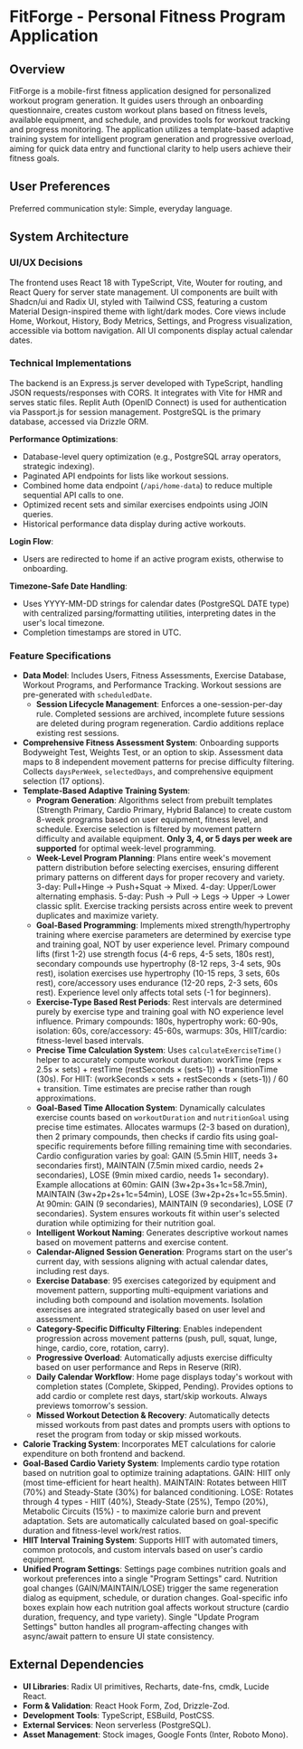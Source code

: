 # FitForge - Personal Fitness Program Application

## Overview
FitForge is a mobile-first fitness application designed for personalized workout program generation. It guides users through an onboarding questionnaire, creates custom workout plans based on fitness levels, available equipment, and schedule, and provides tools for workout tracking and progress monitoring. The application utilizes a template-based adaptive training system for intelligent program generation and progressive overload, aiming for quick data entry and functional clarity to help users achieve their fitness goals.

## User Preferences
Preferred communication style: Simple, everyday language.

## System Architecture

### UI/UX Decisions
The frontend uses React 18 with TypeScript, Vite, Wouter for routing, and React Query for server state management. UI components are built with Shadcn/ui and Radix UI, styled with Tailwind CSS, featuring a custom Material Design-inspired theme with light/dark modes. Core views include Home, Workout, History, Body Metrics, Settings, and Progress visualization, accessible via bottom navigation. All UI components display actual calendar dates.

### Technical Implementations
The backend is an Express.js server developed with TypeScript, handling JSON requests/responses with CORS. It integrates with Vite for HMR and serves static files. Replit Auth (OpenID Connect) is used for authentication via Passport.js for session management. PostgreSQL is the primary database, accessed via Drizzle ORM.

**Performance Optimizations**:
- Database-level query optimization (e.g., PostgreSQL array operators, strategic indexing).
- Paginated API endpoints for lists like workout sessions.
- Combined home data endpoint (`/api/home-data`) to reduce multiple sequential API calls to one.
- Optimized recent sets and similar exercises endpoints using JOIN queries.
- Historical performance data display during active workouts.

**Login Flow**:
- Users are redirected to home if an active program exists, otherwise to onboarding.

**Timezone-Safe Date Handling**:
- Uses YYYY-MM-DD strings for calendar dates (PostgreSQL DATE type) with centralized parsing/formatting utilities, interpreting dates in the user's local timezone.
- Completion timestamps are stored in UTC.

### Feature Specifications
- **Data Model**: Includes Users, Fitness Assessments, Exercise Database, Workout Programs, and Performance Tracking. Workout sessions are pre-generated with `scheduledDate`.
  - **Session Lifecycle Management**: Enforces a one-session-per-day rule. Completed sessions are archived, incomplete future sessions are deleted during program regeneration. Cardio additions replace existing rest sessions.
- **Comprehensive Fitness Assessment System**: Onboarding supports Bodyweight Test, Weights Test, or an option to skip. Assessment data maps to 8 independent movement patterns for precise difficulty filtering. Collects `daysPerWeek`, `selectedDays`, and comprehensive equipment selection (17 options).
- **Template-Based Adaptive Training System**:
  - **Program Generation**: Algorithms select from prebuilt templates (Strength Primary, Cardio Primary, Hybrid Balance) to create custom 8-week programs based on user equipment, fitness level, and schedule. Exercise selection is filtered by movement pattern difficulty and available equipment. **Only 3, 4, or 5 days per week are supported** for optimal week-level programming.
  - **Week-Level Program Planning**: Plans entire week's movement pattern distribution before selecting exercises, ensuring different primary patterns on different days for proper recovery and variety. 3-day: Pull+Hinge → Push+Squat → Mixed. 4-day: Upper/Lower alternating emphasis. 5-day: Push → Pull → Legs → Upper → Lower classic split. Exercise tracking persists across entire week to prevent duplicates and maximize variety.
  - **Goal-Based Programming**: Implements mixed strength/hypertrophy training where exercise parameters are determined by exercise type and training goal, NOT by user experience level. Primary compound lifts (first 1-2) use strength focus (4-6 reps, 4-5 sets, 180s rest), secondary compounds use hypertrophy (8-12 reps, 3-4 sets, 90s rest), isolation exercises use hypertrophy (10-15 reps, 3 sets, 60s rest), core/accessory uses endurance (12-20 reps, 2-3 sets, 60s rest). Experience level only affects total sets (-1 for beginners).
  - **Exercise-Type Based Rest Periods**: Rest intervals are determined purely by exercise type and training goal with NO experience level influence. Primary compounds: 180s, hypertrophy work: 60-90s, isolation: 60s, core/accessory: 45-60s, warmups: 30s, HIIT/cardio: fitness-level based intervals.
  - **Precise Time Calculation System**: Uses `calculateExerciseTime()` helper to accurately compute workout duration: workTime (reps × 2.5s × sets) + restTime (restSeconds × (sets-1)) + transitionTime (30s). For HIIT: (workSeconds × sets + restSeconds × (sets-1)) / 60 + transition. Time estimates are precise rather than rough approximations.
  - **Goal-Based Time Allocation System**: Dynamically calculates exercise counts based on `workoutDuration` and `nutritionGoal` using precise time estimates. Allocates warmups (2-3 based on duration), then 2 primary compounds, then checks if cardio fits using goal-specific requirements before filling remaining time with secondaries. Cardio configuration varies by goal: GAIN (5.5min HIIT, needs 3+ secondaries first), MAINTAIN (7.5min mixed cardio, needs 2+ secondaries), LOSE (9min mixed cardio, needs 1+ secondary). Example allocations at 60min: GAIN (3w+2p+3s+1c=58.7min), MAINTAIN (3w+2p+2s+1c=54min), LOSE (3w+2p+2s+1c=55.5min). At 90min: GAIN (9 secondaries), MAINTAIN (9 secondaries), LOSE (7 secondaries). System ensures workouts fit within user's selected duration while optimizing for their nutrition goal.
  - **Intelligent Workout Naming**: Generates descriptive workout names based on movement patterns and exercise content.
  - **Calendar-Aligned Session Generation**: Programs start on the user's current day, with sessions aligning with actual calendar dates, including rest days.
  - **Exercise Database**: 95 exercises categorized by equipment and movement pattern, supporting multi-equipment variations and including both compound and isolation movements. Isolation exercises are integrated strategically based on user level and assessment.
  - **Category-Specific Difficulty Filtering**: Enables independent progression across movement patterns (push, pull, squat, lunge, hinge, cardio, core, rotation, carry).
  - **Progressive Overload**: Automatically adjusts exercise difficulty based on user performance and Reps in Reserve (RIR).
  - **Daily Calendar Workflow**: Home page displays today's workout with completion states (Complete, Skipped, Pending). Provides options to add cardio or complete rest days, start/skip workouts. Always previews tomorrow's session.
  - **Missed Workout Detection & Recovery**: Automatically detects missed workouts from past dates and prompts users with options to reset the program from today or skip missed workouts.
- **Calorie Tracking System**: Incorporates MET calculations for calorie expenditure on both frontend and backend.
- **Goal-Based Cardio Variety System**: Implements cardio type rotation based on nutrition goal to optimize training adaptations. GAIN: HIIT only (most time-efficient for heart health). MAINTAIN: Rotates between HIIT (70%) and Steady-State (30%) for balanced conditioning. LOSE: Rotates through 4 types - HIIT (40%), Steady-State (25%), Tempo (20%), Metabolic Circuits (15%) - to maximize calorie burn and prevent adaptation. Sets are automatically calculated based on goal-specific duration and fitness-level work/rest ratios.
- **HIIT Interval Training System**: Supports HIIT with automated timers, common protocols, and custom intervals based on user's cardio equipment.
- **Unified Program Settings**: Settings page combines nutrition goals and workout preferences into a single "Program Settings" card. Nutrition goal changes (GAIN/MAINTAIN/LOSE) trigger the same regeneration dialog as equipment, schedule, or duration changes. Goal-specific info boxes explain how each nutrition goal affects workout structure (cardio duration, frequency, and type variety). Single "Update Program Settings" button handles all program-affecting changes with async/await pattern to ensure UI state consistency.

## External Dependencies

- **UI Libraries**: Radix UI primitives, Recharts, date-fns, cmdk, Lucide React.
- **Form & Validation**: React Hook Form, Zod, Drizzle-Zod.
- **Development Tools**: TypeScript, ESBuild, PostCSS.
- **External Services**: Neon serverless (PostgreSQL).
- **Asset Management**: Stock images, Google Fonts (Inter, Roboto Mono).